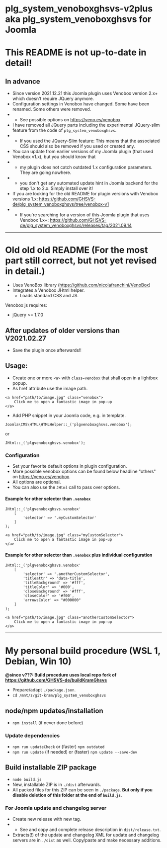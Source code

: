 # plg_system_venoboxghsvs-v2plus aka plg_system_venoboxghsvs for Joomla

# This README is not up-to-date in detail!

## In advance
- Since version 2021.12.21 this Joomla plugin uses Venobox version 2.x+ which doesn't require JQuery anymore.
- Configuration settings in Venobox have changed. Some have been renamed. Some others were removed.
- - See possible options on https://veno.es/venobox
- I have removed all JQuery parts including the experimental JQuery-slim feature from the code of `plg_system_venoboxghsvs`.
- - If you used the JQuery-Slim feature: This means that the associated CSS should also be removed if you used or created any.
- You can update from earlier versions of my Joomla plugin (that used Venobox v1.x), but you should know that
- - my plugin does not catch outdated 1.x configuration parameters. They are going nowhere.
- - you don't get any automated update hint in Joomla backend for the step 1.x to 2.x. Simply install over it!
- If you are looking for the old README for plugin versions with Venobox versions 1.x: https://github.com/GHSVS-de/plg_system_venoboxghsvs/tree/venobox-v1
- - If you're searching for a version of this Joomla plugin that uses Venobox 1.x+: https://github.com/GHSVS-de/plg_system_venoboxghsvs/releases/tag/2021.09.14


------
# Old old old README (For the most part still correct, but not yet revised in detail.)

- Uses VenoBox library (https://github.com/nicolafranchini/VenoBox)
- Integrates a Venobox JHtml helper.
  - Loads standard CSS and JS.

Venobox js requires:
- jQuery >= 1.7.0

## After updates of older versions than V2021.02.27
- Save the plugin once afterwards!!

## Usage:

- Create one or more `<a>` with `class=venobox` that shall open in a lightbox popup.
- As href attribute use the image path.

```
<a href="path/to/image.jpg" class="venobox">
	Click me to open a fantastic image in pop-up
</a>
```
- Add PHP snippet in your Joomla code, e.g. in template.

```
Joomla\CMS\HTML\HTMLHelper::_('plgvenoboxghsvs.venobox');
```
or
```
JHtml::_('plgvenoboxghsvs.venobox');
```
### Configuration
- Set your favorite default options in plugin configuration.
- More possible venobox options can be found below headline "others" on https://veno.es/venobox.
- All options are optional.
- You can also use the `JHtml` call to pass over options.

#### Example for other selector than `.venobox`

```
JHtml::_('plgvenoboxghsvs.venobox'
	[
		'selector' => '.myCustomSelector'
	]
);
```

```
<a href="path/to/image.jpg" class="myCustomSelector">
	Click me to open a fantastic image in pop-up
</a>
```
#### Example for other selector than `.venobox` plus individual configuration


```
JHtml::_('plgvenoboxghsvs.venobox'
	[
		'selector' => '.anotherCustomSelector',
		'titleattr' => 'data-title',
		'titleBackground' => '#fff',
		'titleColor' => '#000',
		'closeBackground' => '#fff',
		'closeColor' => '#f00',
		'arrowsColor' => "#000000"
	]
);
```

```
<a href="path/to/image.jpg" class="anotherCustomSelector">
	Click me to open a fantastic image in pop-up
</a>
```

-----------------------------------------------------

# My personal build procedure (WSL 1, Debian, Win 10)

**@since v???: Build procedure uses local repo fork of https://github.com/GHSVS-de/buildKramGhsvs**

- Prepare/adapt `./package.json`.
- `cd /mnt/z/git-kram/plg_system_venoboxghsvs`

## node/npm updates/installation
- `npm install` (if never done before)

### Update dependencies
- `npm run updateCheck` or (faster) `npm outdated`
- `npm run update` (if needed) or (faster) `npm update --save-dev`

## Build installable ZIP package
- `node build.js`
- New, installable ZIP is in `./dist` afterwards.
- All packed files for this ZIP can be seen in `./package`. **But only if you disable deletion of this folder at the end of `build.js`**.

### For Joomla update and changelog server
- Create new release with new tag.
- - See and copy and complete release description in `dist/release.txt`.
- Extracts(!) of the update and changelog XML for update and changelog servers are in `./dist` as well. Copy/paste and make necessary additions.
